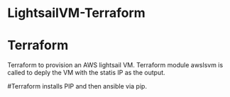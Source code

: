 # LightsailVM-Terraform

# Terraform 
Terraform to provision an AWS lightsail VM. 
Terraform module awslsvm is called to deply the VM with the statis IP as the output.

#Terraform installs PIP and then ansible via pip.
